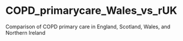 # COPD_primarycare_Wales_vs_rUK
Comparison of COPD primary care in England, Scotland, Wales, and Northern Ireland
